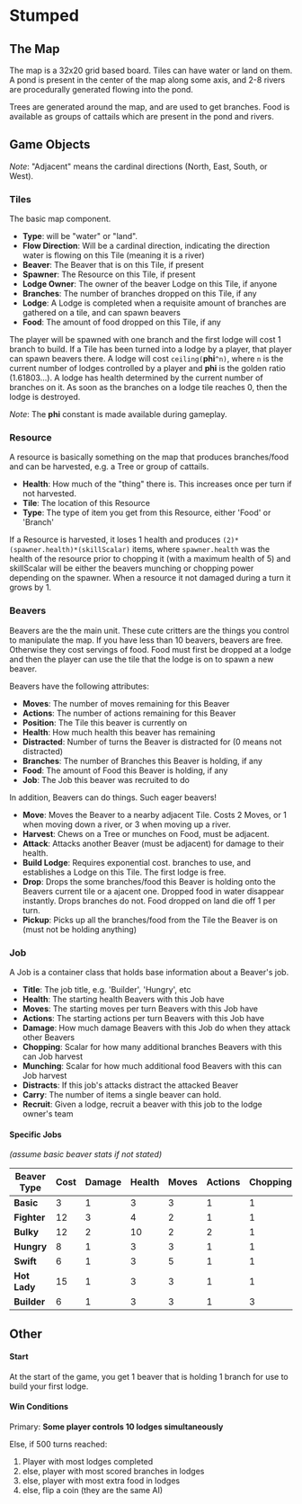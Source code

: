 # Stumped

## The Map

The map is a 32x20 grid based board. Tiles can have water or land on them. A pond is present in the center of the map along some axis, and 2-8 rivers are procedurally generated flowing into the pond.

Trees are generated around the map, and are used to get branches. Food is available as groups of cattails which are present in the pond and rivers.

## Game Objects

_Note_: "Adjacent" means the cardinal directions (North, East, South, or West).

### Tiles

The basic map component.

* **Type**: will be "water" or "land".
* **Flow Direction**: Will be a cardinal direction, indicating the direction water is flowing on this Tile (meaning it is a river)
* **Beaver**: The Beaver that is on this Tile, if present
* **Spawner**: The Resource on this Tile, if present
* **Lodge Owner**: The owner of the beaver Lodge on this Tile, if anyone
* **Branches**: The number of branches dropped on this Tile, if any
* **Lodge**: A Lodge is completed when a requisite amount of branches are gathered on a tile, and can spawn beavers
* **Food**: The amount of food dropped on this Tile, if any

The player will be spawned with one branch and the first lodge will cost 1 branch to build. If a Tile has been turned into a lodge by a player, that player can spawn beavers there. A lodge will cost `ceiling(`**phi**`^n)`, where `n` is the current number of lodges controlled by a player and **phi** is the golden ratio (1.61803...). A lodge has health determined by the current number of branches on it. As soon as the branches on a lodge tile reaches 0, then the lodge is destroyed.

_Note_: The **phi** constant is made available during gameplay.

### Resource

A resource is basically something on the map that produces branches/food and can be harvested, e.g. a Tree or group of cattails.

* **Health**: How much of the "thing" there is. This increases once per turn if not harvested.
* **Tile**: The location of this Resource
* **Type**: The type of item you get from this Resource, either 'Food' or 'Branch'

If a Resource is harvested, it loses 1 health and produces `(2)*(spawner.health)*(skillScalar)` items, where `spawner.health` was the health of the resource prior to chopping it (with a maximum health of 5) and skillScalar will be either the beavers munching or chopping power depending on the spawner. When a resource it not damaged during a turn it grows by 1.

### Beavers

Beavers are the the main unit. These cute critters are the things you control to manipulate the map. If you have less than 10 beavers, beavers are free. Otherwise they cost servings of food. Food must first be dropped at a lodge and then the player can use the tile that the lodge is on to spawn a new beaver.

Beavers have the following attributes:

* **Moves**: The number of moves remaining for this Beaver
* **Actions**: The number of actions remaining for this Beaver
* **Position**: The Tile this beaver is currently on
* **Health**: How much health this beaver has remaining
* **Distracted**: Number of turns the Beaver is distracted for (0 means not distracted)
* **Branches**: The number of Branches this Beaver is holding, if any
* **Food**: The amount of Food this Beaver is holding, if any
* **Job**: The Job this beaver was recruited to do

In addition, Beavers can do things. Such eager beavers!

* **Move**: Moves the Beaver to a nearby adjacent Tile. Costs 2 Moves, or 1 when moving down a river, or 3 when moving up a river.
* **Harvest**: Chews on a Tree or munches on Food, must be adjacent.
* **Attack**: Attacks another Beaver (must be adjacent) for damage to their health.
* **Build Lodge**: Requires exponential cost. branches to use, and establishes a Lodge on this Tile. The first lodge is free.
* **Drop**: Drops the some branches/food this Beaver is holding onto the Beavers current tile or a ajacent one. Dropped food in water disappear instantly. Drops branches do not. Food dropped on land die off 1 per turn.
* **Pickup**: Picks up all the branches/food from the Tile the Beaver is on (must not be holding anything)

### Job

A Job is a container class that holds base information about a Beaver's job.

* **Title**: The job title, e.g. 'Builder', 'Hungry', etc
* **Health**: The starting health Beavers with this Job have
* **Moves**: The starting moves per turn Beavers with this Job have
* **Actions**: The starting actions per turn Beavers with this Job have
* **Damage**: How much damage Beavers with this Job do when they attack other Beavers
* **Chopping**: Scalar for how many additional branches Beavers with this can Job harvest
* **Munching**: Scalar for how much additional food Beavers with this can Job harvest
* **Distracts**: If this job's attacks distract the attacked Beaver
* **Carry**: The number of items a single beaver can hold.
* **Recruit**: Given a lodge, recruit a beaver with this job to the lodge owner's team

#### Specific Jobs

_(assume basic beaver stats if not stated)_

| Beaver Type | Cost | Damage | Health | Moves | Actions | Chopping | Munching | Distraction (duration) | Carry Capacity |
| --- | --- | --- | --- | --- | --- | --- | --- | --- | --- |
| **Basic** | 3 | 1 | 3 | 3 | 1 | 1 | 1 | 0 | 3 |
| **Fighter** | 12 | 3 | 4 | 2 | 1 | 1 | 1 | 0 | 6 |
| **Bulky** | 12 | 2 | 10 | 2 | 2 | 1 | 1 | 1 | 0 | 2 |
| **Hungry** | 8 | 1 | 3 | 3 | 1 | 1 | 3 | 2 | 15 |
| **Swift** | 6 | 1 | 3 | 5 | 1 | 1 | 2 | 0 | 2 |
| **Hot Lady** | 15 | 1 | 3 | 3 | 1 | 1 | 1 | 3 | 1 |
| **Builder** | 6 | 1 | 3 | 3 | 1 | 3 | 1 | 0 | 3 |

## Other

#### Start
At the start of the game, you get 1 beaver that is holding 1 branch for use to build your first lodge.

#### Win Conditions

Primary: **Some player controls 10 lodges simultaneously**

Else, if 500 turns reached:

1. Player with most lodges completed
2. else, player with most scored branches in lodges
4. else, player with most extra food in lodges
5. else, flip a coin (they are the same AI)
